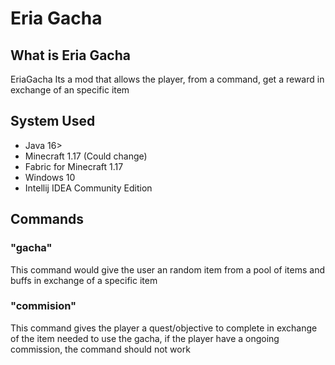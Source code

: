 # Eria Gacha

## What is Eria Gacha

EriaGacha Its a mod that allows the player, from a command, get a reward in exchange of an specific item

## System Used
- Java 16>
- Minecraft 1.17 (Could change)
- Fabric for Minecraft 1.17
- Windows 10
- Intellij IDEA Community Edition


## Commands

### "gacha"

This command would give the user an random item from a pool of items and buffs in exchange of a specific item

### "commision"

This command gives the player a quest/objective to complete in exchange of the item needed to use the gacha, if the player have a ongoing commission, the command should not work
